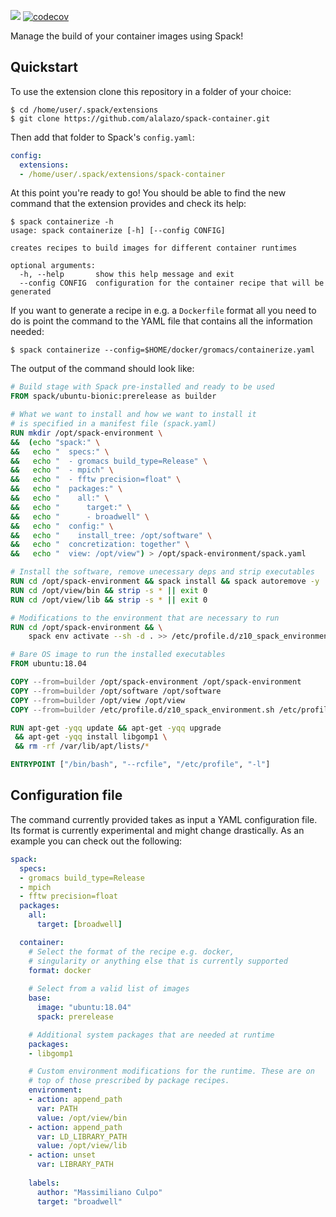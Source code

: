 ![](https://github.com/alalazo/spack-container/workflows/CI/badge.svg)
[![codecov](https://codecov.io/gh/alalazo/spack-container/branch/master/graph/badge.svg)](https://codecov.io/gh/alalazo/spack-container)

Manage the build of your container images using Spack!

## Quickstart

To use the extension clone this repository in a folder of your choice:
```console
$ cd /home/user/.spack/extensions
$ git clone https://github.com/alalazo/spack-container.git
``` 
Then add that folder to Spack's `config.yaml`:
```yaml
config:
  extensions:
  - /home/user/.spack/extensions/spack-container
```
At this point you're ready to go! You should be able 
to find the new command that the extension provides and check
its help:
```console
$ spack containerize -h
usage: spack containerize [-h] [--config CONFIG]

creates recipes to build images for different container runtimes

optional arguments:
  -h, --help       show this help message and exit
  --config CONFIG  configuration for the container recipe that will be generated
```
If you want to generate a recipe in e.g. a `Dockerfile`
format all you need to do is point the command to the YAML 
file that contains all the information needed:
```console
$ spack containerize --config=$HOME/docker/gromacs/containerize.yaml
```
The output of the command should look like:
```Dockerfile
# Build stage with Spack pre-installed and ready to be used
FROM spack/ubuntu-bionic:prerelease as builder

# What we want to install and how we want to install it
# is specified in a manifest file (spack.yaml)
RUN mkdir /opt/spack-environment \
&&  (echo "spack:" \
&&   echo "  specs:" \
&&   echo "  - gromacs build_type=Release" \
&&   echo "  - mpich" \
&&   echo "  - fftw precision=float" \
&&   echo "  packages:" \
&&   echo "    all:" \
&&   echo "      target:" \
&&   echo "      - broadwell" \
&&   echo "  config:" \
&&   echo "    install_tree: /opt/software" \
&&   echo "  concretization: together" \
&&   echo "  view: /opt/view") > /opt/spack-environment/spack.yaml

# Install the software, remove unecessary deps and strip executables
RUN cd /opt/spack-environment && spack install && spack autoremove -y
RUN cd /opt/view/bin && strip -s * || exit 0
RUN cd /opt/view/lib && strip -s * || exit 0

# Modifications to the environment that are necessary to run
RUN cd /opt/spack-environment && \
    spack env activate --sh -d . >> /etc/profile.d/z10_spack_environment.sh

# Bare OS image to run the installed executables
FROM ubuntu:18.04

COPY --from=builder /opt/spack-environment /opt/spack-environment
COPY --from=builder /opt/software /opt/software
COPY --from=builder /opt/view /opt/view
COPY --from=builder /etc/profile.d/z10_spack_environment.sh /etc/profile.d/z10_spack_environment.sh

RUN apt-get -yqq update && apt-get -yqq upgrade                                   \
 && apt-get -yqq install libgomp1 \
 && rm -rf /var/lib/apt/lists/*

ENTRYPOINT ["/bin/bash", "--rcfile", "/etc/profile", "-l"]
```  

## Configuration file
The command currently provided takes as input a YAML
configuration file. Its format is currently experimental
and might change drastically. As an example you can check 
out the following:
```yaml
spack:
  specs:
  - gromacs build_type=Release 
  - mpich
  - fftw precision=float
  packages:
    all:
      target: [broadwell]

  container:
    # Select the format of the recipe e.g. docker,
    # singularity or anything else that is currently supported
    format: docker
    
    # Select from a valid list of images
    base:
      image: "ubuntu:18.04"
      spack: prerelease

    # Additional system packages that are needed at runtime
    packages:
    - libgomp1

    # Custom environment modifications for the runtime. These are on 
    # top of those prescribed by package recipes.
    environment:
    - action: append_path
      var: PATH
      value: /opt/view/bin
    - action: append_path
      var: LD_LIBRARY_PATH
      value: /opt/view/lib
    - action: unset
      var: LIBRARY_PATH
    
    labels:
      author: "Massimiliano Culpo"
      target: "broadwell"
```
